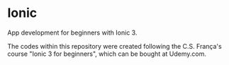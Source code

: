 # Ionic
App development for beginners with Ionic 3.

The codes within this repository were created following the C.S. França's course "Ionic 3 for beginners", which can be bought at Udemy.com.
